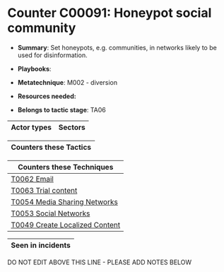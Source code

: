 # Counter C00091: Honeypot social community

* **Summary**: Set honeypots, e.g. communities, in networks likely to be used for disinformation. 

* **Playbooks**: 

* **Metatechnique**: M002 - diversion

* **Resources needed:** 

* **Belongs to tactic stage**: TA06


| Actor types | Sectors |
| ----------- | ------- |



| Counters these Tactics |
| ---------------------- |



| Counters these Techniques |
| ------------------------- |
| [T0062 Email](../generated_pages/techniques/T0062.md) |
| [T0063 Trial content](../generated_pages/techniques/T0063.md) |
| [T0054 Media Sharing Networks](../generated_pages/techniques/T0054.md) |
| [T0053  Social Networks](../generated_pages/techniques/T0053.md) |
| [T0049 Create Localized Content](../generated_pages/techniques/T0049.md) |



| Seen in incidents |
| ----------------- |


DO NOT EDIT ABOVE THIS LINE - PLEASE ADD NOTES BELOW